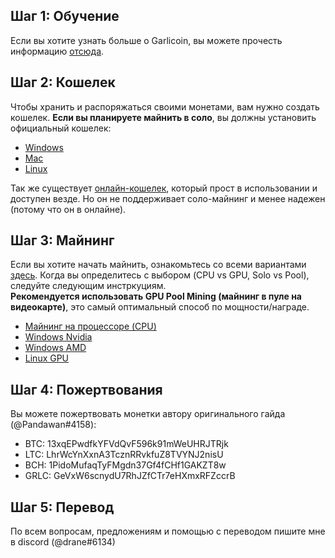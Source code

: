 ## Шаг 1: Обучение
Если вы хотите узнать больше о Garlicoin, вы можете прочесть информацию [отсюда](./what-is-garlicoin.html).  

## Шаг 2: Кошелек
Чтобы хранить и распоряжаться своими монетами, вам нужно создать кошелек.
**Если вы планируете майнить в соло**, вы должны установить официальный кошелек:  
- [Windows](./wallet-win.html)
- [Mac](./wallet-mac.html)
- [Linux](./wallet-nix.html)

Так же существует [онлайн-кошелек](https://breadbox.xyz), который прост в использовании и доступен везде. Но он не поддерживает соло-майнинг и менее надежен (потому что он в онлайне).

## Шаг 3: Майнинг
Если вы хотите начать майнить, ознакомьтесь со всеми вариантами [здесь](./how-to-mine.html).
Когда вы определитесь с выбором (CPU vs GPU, Solo vs Pool), следуйте следующим инстркуциям.  
**Рекомендуется использовать GPU Pool Mining (майнинг в пуле на видеокарте)**, это самый оптимальный способ по мощности/награде.
- [Майнинг на процессоре (CPU)](./mining-cpu.html)
- [Windows Nvidia](./mining-win-nvidia.html)
- [Windows AMD](./mining-win-amd.html)
- [Linux GPU](./mining-nix-gpu.html)

## Шаг 4: Пожертвования
Вы можете пожертвовать монетки автору оригинального гайда (@Pandawan#4158):

- BTC: 13xqEPwdfkYFVdQvF596k91mWeUHRJTRjk
- LTC: LhrWcYnXxnA3TcznRRvkfuZ8TVYNJ2nisU
- BCH: 1PidoMufaqTyFMgdn37Gf4fCHf1GAKZT8w
- GRLC: GeVxW6scnydU7RhJZfCTr7eHXmxRFZccrB

## Шаг 5: Перевод
По всем вопросам, предложениям и помощью с переводом пишите мне в discord (@drane#6134)